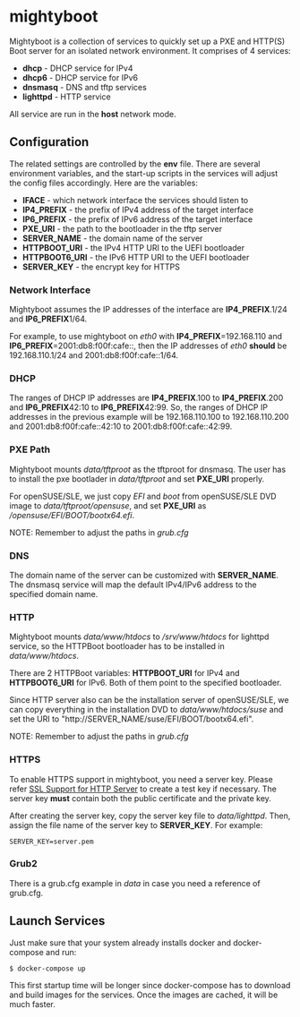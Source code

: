 # mightyboot

Mightyboot is a collection of services to quickly set up a PXE and HTTP(S)
Boot server for an isolated network environment. It comprises of 4 services:

* **dhcp** - DHCP service for IPv4
* **dhcp6** - DHCP service for IPv6
* **dnsmasq** - DNS and tftp services
* **lighttpd** - HTTP service

All service are run in the **host** network mode.

## Configuration

The related settings are controlled by the **env** file. There are several
environment variables, and the start-up scripts in the services will adjust the
config files accordingly. Here are the variables:

* **IFACE** - which network interface the services should listen to
* **IP4_PREFIX** - the prefix of IPv4 address of the target interface
* **IP6_PREFIX** - the prefix of IPv6 address of the target interface
* **PXE_URI** - the path to the bootloader in the tftp server
* **SERVER_NAME** - the domain name of the server
* **HTTPBOOT_URI** - the IPv4 HTTP URI to the UEFI bootloader
* **HTTPBOOT6_URI** - the IPv6 HTTP URI to the UEFI bootloader
* **SERVER_KEY** - the encrypt key for HTTPS

### Network Interface

Mightyboot assumes the IP addresses of the interface are **IP4_PREFIX**.1/24
and **IP6_PREFIX**1/64.

For example, to use mightyboot on *eth0* with **IP4_PREFIX**=192.168.110 and
**IP6_PREFIX**=2001:db8:f00f:cafe::, then the IP addresses of *eth0* **should**
be 192.168.110.1/24 and 2001:db8:f00f:cafe::1/64.

### DHCP

The ranges of DHCP IP addresses are **IP4_PREFIX**.100 to **IP4_PREFIX**.200
and **IP6_PREFIX**42:10 to **IP6_PREFIX**42:99. So, the ranges of DHCP IP
addresses in the previous example will be 192.168.110.100 to 192.168.110.200
and 2001:db8:f00f:cafe::42:10 to 2001:db8:f00f:cafe::42:99.

### PXE Path

Mightyboot mounts *data/tftproot* as the tftproot for dnsmasq. The user has to
install the pxe bootlader in *data/tftproot* and set **PXE_URI** properly.

For openSUSE/SLE, we just copy *EFI* and *boot* from openSUSE/SLE DVD image to
*data/tftproot/opensuse*, and set **PXE_URI** as */opensuse/EFI/BOOT/bootx64.efi*.

NOTE: Remember to adjust the paths in *grub.cfg*

### DNS

The domain name of the server can be customized with **SERVER_NAME**. The
dnsmasq service will map the default IPv4/IPv6 address to the specified
domain name.

### HTTP

Mightyboot mounts *data/www/htdocs* to */srv/www/htdocs* for lighttpd service,
so the HTTPBoot bootloader has to be installed in *data/www/htdocs*.

There are 2 HTTPBoot variables: **HTTPBOOT_URI** for IPv4 and
**HTTPBOOT6_URI** for IPv6. Both of them point to the specified bootloader.

Since HTTP server also can be the installation server of openSUSE/SLE, we can
copy everything in the installation DVD to *data/www/htdocs/suse* and set the URI
to "http://SERVER_NAME/suse/EFI/BOOT/bootx64.efi".

NOTE: Remember to adjust the paths in *grub.cfg*

### HTTPS

To enable HTTPS support in mightyboot, you need a server key.
Please refer [SSL Support for HTTP Server](https://en.opensuse.org/UEFI_HTTPBoot_with_OVMF#SSL_Support_for_HTTP_Server.28Optional.29)
to create a test key if necessary. The server key **must** contain both
the public certificate and the private key.

After creating the server key, copy the server key file to *data/lighttpd*.
Then, assign the file name of the server key to **SERVER_KEY**. For example:

    SERVER_KEY=server.pem

### Grub2

There is a grub.cfg example in *data* in case you need a reference of grub.cfg.

## Launch Services

Just make sure that your system already installs docker and docker-compose and
run:

    $ docker-compose up

This first startup time will be longer since docker-compose has to download
and build images for the services. Once the images are cached, it will be much
faster.
